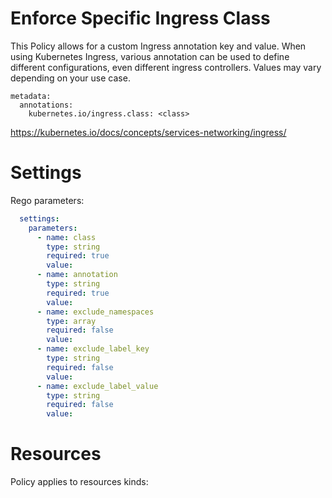# Enforce Specific Ingress Class

This Policy allows for a custom Ingress annotation key and value. When using Kubernetes Ingress, various annotation can be used to define different configurations, even different ingress controllers. Values may vary depending on your use case. 


```
metadata:
  annotations:
    kubernetes.io/ingress.class: <class>
```
https://kubernetes.io/docs/concepts/services-networking/ingress/


# Settings

Rego parameters:
```yaml
  settings:
    parameters:
      - name: class
        type: string
        required: true
        value:
      - name: annotation
        type: string
        required: true
        value:
      - name: exclude_namespaces
        type: array
        required: false
        value:
      - name: exclude_label_key
        type: string
        required: false
        value:
      - name: exclude_label_value
        type: string
        required: false
        value:
```

# Resources
Policy applies to resources kinds:


